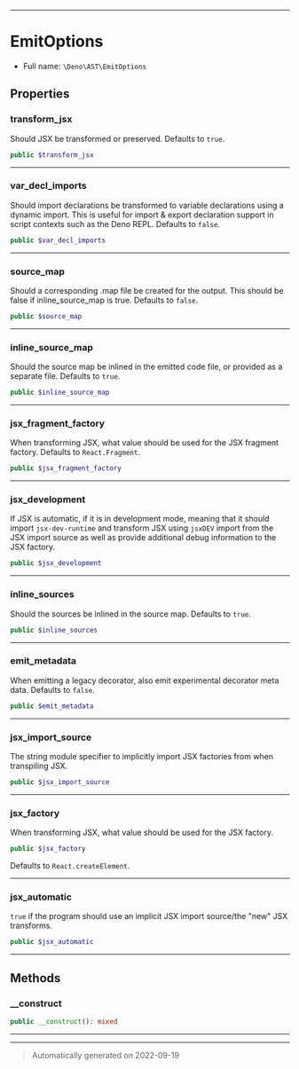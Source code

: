 ***

# EmitOptions





* Full name: `\Deno\AST\EmitOptions`




## Properties


### transform_jsx

Should JSX be transformed or preserved.  Defaults to `true`.

```php
public $transform_jsx
```






***

### var_decl_imports

Should import declarations be transformed to variable declarations using
a dynamic import. This is useful for import & export declaration support
in script contexts such as the Deno REPL.  Defaults to `false`.

```php
public $var_decl_imports
```






***

### source_map

Should a corresponding .map file be created for the output. This should be
false if inline_source_map is true. Defaults to `false`.

```php
public $source_map
```






***

### inline_source_map

Should the source map be inlined in the emitted code file, or provided
as a separate file.  Defaults to `true`.

```php
public $inline_source_map
```






***

### jsx_fragment_factory

When transforming JSX, what value should be used for the JSX fragment
factory.  Defaults to `React.Fragment`.

```php
public $jsx_fragment_factory
```






***

### jsx_development

If JSX is automatic, if it is in development mode, meaning that it should
import `jsx-dev-runtime` and transform JSX using `jsxDEV` import from the
JSX import source as well as provide additional debug information to the
JSX factory.

```php
public $jsx_development
```






***

### inline_sources

Should the sources be inlined in the source map.  Defaults to `true`.

```php
public $inline_sources
```






***

### emit_metadata

When emitting a legacy decorator, also emit experimental decorator meta
data.  Defaults to `false`.

```php
public $emit_metadata
```






***

### jsx_import_source

The string module specifier to implicitly import JSX factories from when
transpiling JSX.

```php
public $jsx_import_source
```






***

### jsx_factory

When transforming JSX, what value should be used for the JSX factory.

```php
public $jsx_factory
```

Defaults to `React.createElement`.




***

### jsx_automatic

`true` if the program should use an implicit JSX import source/the "new"
JSX transforms.

```php
public $jsx_automatic
```






***

## Methods


### __construct



```php
public __construct(): mixed
```











***


***
> Automatically generated on 2022-09-19
